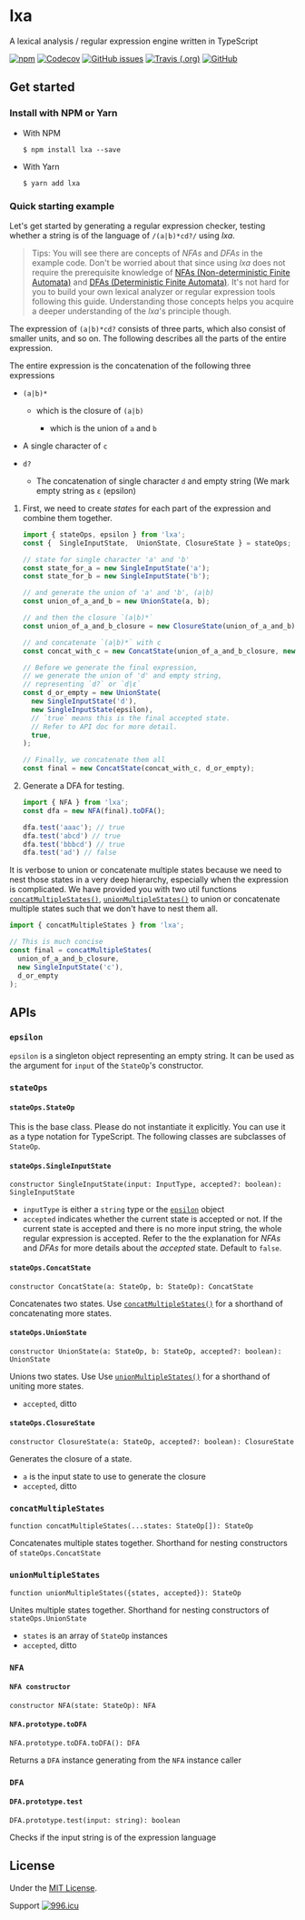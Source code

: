 # lxa

A lexical analysis / regular expression engine written in TypeScript

[![npm](https://img.shields.io/npm/v/lxa.svg)](https://www.npmjs.com/package/lxa)
[![Codecov](https://img.shields.io/codecov/c/github/yuqingc/lxa.svg)](https://codecov.io/gh/yuqingc/lxa)
[![GitHub issues](https://img.shields.io/github/issues/yuqingc/lxa.svg)](https://github.com/yuqingc/lxa/issues)
[![Travis (.org)](https://img.shields.io/travis/yuqingc/lxa.svg)](https://travis-ci.com/yuqingc/lxa)
[![GitHub](https://img.shields.io/github/license/yuqingc/lxa.svg)](https://github.com/yuqingc/lxa/blob/master/LICENSE)

## Get started

### Install with NPM or Yarn

- With NPM
  ```
  $ npm install lxa --save
  ```

- With Yarn

  ```
  $ yarn add lxa
  ```

### Quick starting example

Let's get started by generating a regular expression checker, testing whether a string is of the language of `/(a|b)*cd?/` using *lxa*.

> Tips: You will see there are concepts of *NFAs* and *DFAs* in the example code. Don't be worried about that since using *lxa* does not require the prerequisite knowledge of [NFAs (Non-deterministic Finite Automata)](https://en.wikipedia.org/wiki/Nondeterministic_finite_automaton) and [DFAs (Deterministic Finite Automata)](https://en.wikipedia.org/wiki/Deterministic_finite_automaton). It's not hard for you to build your own lexical analyzer or regular expression tools following this guide. Understanding those concepts helps you acquire a deeper understanding of the *lxa*'s principle though.

The expression of `(a|b)*cd?` consists of three parts, which also consist of smaller units, and so on. The following describes all the parts of the entire expression.

The entire expression is the concatenation of the following three expressions

- `(a|b)*`

  - which is the closure of `(a|b)`

    - which is the union of `a` and `b`

- A single character of `c`

- `d?`

  - The concatenation of single character `d` and empty string (We mark empty string as `ε` (epsilon)

1. First, we need to create *states* for each part of the expression and combine them together.

    ```ts
    import { stateOps, epsilon } from 'lxa';
    const {  SingleInputState,  UnionState, ClosureState } = stateOps;

    // state for single character 'a' and 'b'
    const state_for_a = new SingleInputState('a');
    const state_for_b = new SingleInputState('b');

    // and generate the union of 'a' and 'b', (a|b)
    const union_of_a_and_b = new UnionState(a, b);

    // and then the closure `(a|b)*`
    const union_of_a_and_b_closure = new ClosureState(union_of_a_and_b);

    // and concatenate `(a|b)*` with c
    const concat_with_c = new ConcatState(union_of_a_and_b_closure, new SingleInputState('c'));

    // Before we generate the final expression,
    // we generate the union of 'd' and empty string,
    // representing `d?` or `d|ε`
    const d_or_empty = new UnionState(
      new SingleInputState('d'),
      new SingleInputState(epsilon),
      // `true` means this is the final accepted state.
      // Refer to API doc for more detail.
      true,
    );

    // Finally, we concatenate them all
    const final = new ConcatState(concat_with_c, d_or_empty);
    ```
2. Generate a DFA for testing.

    ```ts
    import { NFA } from 'lxa';
    const dfa = new NFA(final).toDFA();

    dfa.test('aaac'); // true
    dfa.test('abcd') // true
    dfa.test('bbbcd') // true
    dfa.test('ad') // false
    ```
It is verbose to union or concatenate multiple states because we need to nest those states in a very deep hierarchy, especially when the expression is complicated. We have provided you with two util functions [`concatMultipleStates()`](#concatmultiplestates), [`unionMultipleStates()`](#unionmultiplestates) to union or concatenate multiple states such that we don't have to nest them all.

```ts
import { concatMultipleStates } from 'lxa';

// This is much concise
const final = concatMultipleStates(
  union_of_a_and_b_closure, 
  new SingleInputState('c'),
  d_or_empty
);
```

## APIs

### `epsilon`

`epsilon` is a singleton object representing an empty string. It can be used as the argument for `input` of the `StateOp`'s constructor.

### `stateOps`

#### `stateOps.StateOp`

This is the base class. Please do not instantiate it explicitly. You can use it as a type notation for TypeScript. The following classes are subclasses of `StateOp`.

#### `stateOps.SingleInputState `

`constructor SingleInputState(input: InputType, accepted?: boolean): SingleInputState`

- `inputType` is either a `string` type or the [`epsilon`](#epsilon) object
- `accepted` indicates whether the current state is accepted or not. If the current state is accepted and there is no more input string, the whole regular expression is accepted. Refer to the the explanation for *NFAs* and *DFAs* for more details about the *accepted* state. Default to `false`.

#### `stateOps.ConcatState`

`constructor ConcatState(a: StateOp, b: StateOp): ConcatState`

Concatenates two states. Use [`concatMultipleStates()`](#concatmultiplestates) for a shorthand of concatenating more states.

#### `stateOps.UnionState`

`constructor UnionState(a: StateOp, b: StateOp, accepted?: boolean): UnionState`

Unions two states. Use Use [`unionMultipleStates()`](#unionmultiplestates) for a shorthand of uniting more states.

- `accepted`, ditto

#### `stateOps.ClosureState`

`constructor ClosureState(a: StateOp, accepted?: boolean): ClosureState`

Generates the closure of a state.

- `a` is the input state to use to generate the closure
- `accepted`, ditto

### `concatMultipleStates`

`function concatMultipleStates(...states: StateOp[]): StateOp`

Concatenates multiple states together. Shorthand for nesting constructors of `stateOps.ConcatState`

### `unionMultipleStates`

`function unionMultipleStates({states, accepted}): StateOp`

Unites multiple states together. Shorthand for nesting constructors of `stateOps.UnionState`

- `states` is an array of `StateOp` instances
- `accepted`, ditto

### `NFA`

#### `NFA constructor`

`constructor NFA(state: StateOp): NFA`

#### `NFA.prototype.toDFA`

`NFA.prototype.toDFA.toDFA(): DFA`

Returns a `DFA` instance generating from the `NFA` instance caller

### `DFA`

#### `DFA.prototype.test`

`DFA.prototype.test(input: string): boolean`

Checks if the input string is of the expression language

## License

Under the [MIT License](https://github.com/yuqingc/lxa/blob/master/LICENSE).

Support [![996.icu](https://img.shields.io/badge/link-996.icu-red.svg)](https://996.icu)
